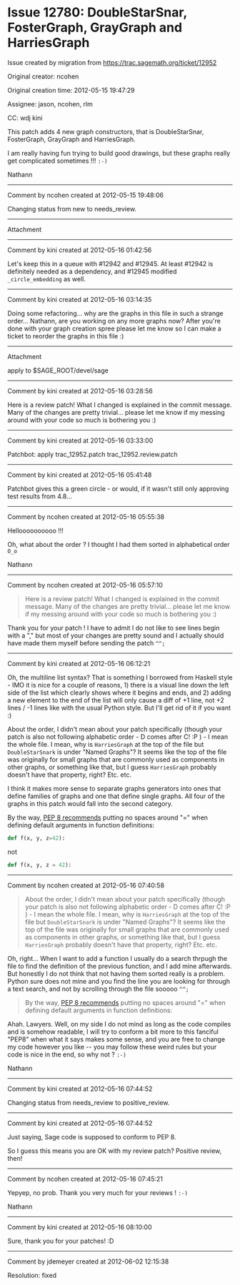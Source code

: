 # Issue 12780: DoubleStarSnar, FosterGraph, GrayGraph and HarriesGraph

Issue created by migration from https://trac.sagemath.org/ticket/12952

Original creator: ncohen

Original creation time: 2012-05-15 19:47:29

Assignee: jason, ncohen, rlm

CC:  wdj kini

This patch adds 4 new graph constructors, that is DoubleStarSnar, FosterGraph, GrayGraph and HarriesGraph.

I am really having fun trying to build good drawings, but these graphs really get complicated sometimes !!! `:-)`

Nathann


---

Comment by ncohen created at 2012-05-15 19:48:06

Changing status from new to needs_review.


---

Attachment


---

Comment by kini created at 2012-05-16 01:42:56

Let's keep this in a queue with #12942 and #12945. At least #12942 is definitely needed as a dependency, and #12945 modified `_circle_embedding` as well.


---

Comment by kini created at 2012-05-16 03:14:35

Doing some refactoring... why are the graphs in this file in such a strange order... Nathann, are you working on any more graphs now? After you're done with your graph creation spree please let me know so I can make a ticket to reorder the graphs in this file :)


---

Attachment

apply to $SAGE_ROOT/devel/sage


---

Comment by kini created at 2012-05-16 03:28:56

Here is a review patch! What I changed is explained in the commit message. Many of the changes are pretty trivial... please let me know if my messing around with your code so much is bothering you :)


---

Comment by kini created at 2012-05-16 03:33:00

Patchbot: apply trac_12952.patch trac_12952.review.patch


---

Comment by kini created at 2012-05-16 05:41:48

Patchbot gives this a green circle - or would, if it wasn't still only approving test results from 4.8...


---

Comment by ncohen created at 2012-05-16 05:55:38

Helloooooooooo !!!

Oh, what about the order ? I thought I had them sorted in alphabetical order `O_o`

Nathann


---

Comment by ncohen created at 2012-05-16 05:57:10

> Here is a review patch! What I changed is explained in the commit message. Many of the changes are pretty trivial... please let me know if my messing around with your code so much is bothering you :)

Thank you for your patch ! I have to admit I do not like to see lines begin with a "," but most of your changes are pretty sound and I actually should have made them myself before sending the patch `^^;`


---

Comment by kini created at 2012-05-16 06:12:21

Oh, the multiline list syntax? That is something I borrowed from Haskell style - IMO it is nice for a couple of reasons, 1) there is a visual line down the left side of the list which clearly shows where it begins and ends, and 2) adding a new element to the end of the list will only cause a diff of +1 line, not +2 lines / -1 lines like with the usual Python style. But I'll get rid of it if you want :)

About the order, I didn't mean about your patch specifically (though your patch is also not following alphabetic order - D comes after C! :P ) - I mean the whole file. I mean, why is `HarriesGraph` at the top of the file but `DoubleStarSnark` is under "Named Graphs"? It seems like the top of the file was originally for small graphs that are commonly used as components in other graphs, or something like that, but I guess `HarriesGraph` probably doesn't have that property, right? Etc. etc.

I think it makes more sense to separate graphs generators into ones that define families of graphs and one that define single graphs. All four of the graphs in this patch would fall into the second category.

By the way, [PEP 8 recommends](http://www.python.org/dev/peps/pep-0008/#other-recommendations) putting no spaces around "=" when defining default arguments in function definitions:


```python
def f(x, y, z=42):
```


not


```python
def f(x, y, z = 42):
```



---

Comment by ncohen created at 2012-05-16 07:40:58

> About the order, I didn't mean about your patch specifically (though your patch is also not following alphabetic order - D comes after C! :P ) - I mean the whole file. I mean, why is `HarriesGraph` at the top of the file but `DoubleStarSnark` is under "Named Graphs"? It seems like the top of the file was originally for small graphs that are commonly used as components in other graphs, or something like that, but I guess `HarriesGraph` probably doesn't have that property, right? Etc. etc.

Oh, right... When I want to add a function I usually do a search thrpugh the file to find the definition of the previous function, and I add mine afterwards. But honestly I do not think that not having them sorted really is a problem. Python sure does not mine and you find the line you are looking for through a text search, and not by scrolling through the file sooooo `^^;`

> By the way, [PEP 8 recommends](http://www.python.org/dev/peps/pep-0008/#other-recommendations) putting no spaces around "=" when defining default arguments in function definitions:

Ahah. Lawyers. Well, on my side I do not mind as long as the code compiles and is somehow readable, I will try to conform a bit more to this fanciful "PEP8" when what it says makes some sense, and you are free to change my code however you like -- you may follow these weird rules but your code is nice in the end, so why not ? `:-)`

Nathann


---

Comment by kini created at 2012-05-16 07:44:52

Changing status from needs_review to positive_review.


---

Comment by kini created at 2012-05-16 07:44:52

Just saying, Sage code is supposed to conform to PEP 8.

So I guess this means you are OK with my review patch? Positive review, then!


---

Comment by ncohen created at 2012-05-16 07:45:21

Yepyep, no prob. Thank you very much for your reviews ! `:-)`

Nathann


---

Comment by kini created at 2012-05-16 08:10:00

Sure, thank you for your patches! :D


---

Comment by jdemeyer created at 2012-06-02 12:15:38

Resolution: fixed
